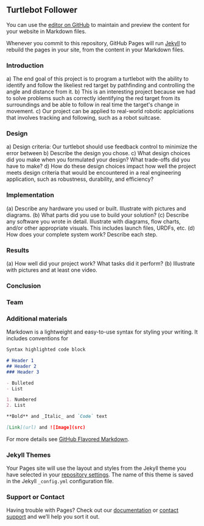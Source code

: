 ## Turtlebot Follower

You can use the [editor on GitHub](https://github.com/cyin3/ee106a/edit/master/index.md) to maintain and preview the content for your website in Markdown files.

Whenever you commit to this repository, GitHub Pages will run [Jekyll](https://jekyllrb.com/) to rebuild the pages in your site, from the content in your Markdown files.

### Introduction
a) The end goal of this project is to program a turtlebot with the ability to identify and follow the likeliest red target by pathfinding and controlling the angle and distance from it.
b) This is an interesting project because we had to solve problems such as correctly identifying the red target from its surroundings and be able to follow in real time the target's change in movement.
c) Our project can be applied to real-world robotic applciations that involves tracking and following, such as a robot suitcase. 

### Design
a) Design criteria: 
Our turtlebot should use feedback control to minimize the error between
b) Describe the design you chose.
c) What design choices did you make when you formulated your design? What trade-offs did you have to make?
d) How do these design choices impact how well the project meets design criteria that would be encountered in a real engineering application, such as robustness, durability, and efficiency?

### Implementation
(a) Describe any hardware you used or built. Illustrate with pictures and diagrams.
(b) What parts did you use to build your solution?
(c) Describe any software you wrote in detail. Illustrate with diagrams, flow charts, and/or other appropriate visuals. This includes launch files, URDFs, etc.
(d) How does your complete system work? Describe each step.

### Results
(a) How well did your project work? What tasks did it perform? (b) Illustrate with pictures and at least one video.
### Conclusion

### Team

### Additional materials

Markdown is a lightweight and easy-to-use syntax for styling your writing. It includes conventions for

```markdown
Syntax highlighted code block

# Header 1
## Header 2
### Header 3

- Bulleted
- List

1. Numbered
2. List

**Bold** and _Italic_ and `Code` text

[Link](url) and ![Image](src)
```

For more details see [GitHub Flavored Markdown](https://guides.github.com/features/mastering-markdown/).

### Jekyll Themes

Your Pages site will use the layout and styles from the Jekyll theme you have selected in your [repository settings](https://github.com/cyin3/ee106a/settings). The name of this theme is saved in the Jekyll `_config.yml` configuration file.

### Support or Contact

Having trouble with Pages? Check out our [documentation](https://help.github.com/categories/github-pages-basics/) or [contact support](https://github.com/contact) and we’ll help you sort it out.
